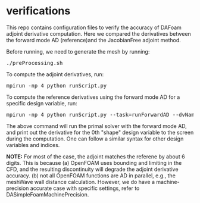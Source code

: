 # verifications

This repo contains configuration files to verify the accuracy of DAFoam adjoint derivative computation. Here we compared the derivatives between the forward mode AD (reference)and the JacobianFree adjoint method.

Before running, we need to generate the mesh by running:

<pre>
./preProcessing.sh
</pre>

To compute the adjoint derivatives, run:

<pre>
mpirun -np 4 python runScript.py
</pre>

To compute the reference derivatives using the forward mode AD for a specific design variable, run: 

<pre>
mpirun -np 4 python runScript.py --task=runForwardAD --dvName="shape" --seedIndex=0
</pre>

The above command will run the primal solver with the forward mode AD, and print out the derivative for the 0th "shape" design variable to the screen during the computation. One can follow a similar syntax for other design variables and indices.

**NOTE:** For most of the case, the adjoint matches the referene by about 6 digits. This is because (a) OpenFOAM uses bounding and limiting in the CFD, and the resulting discontinuity will degrade the adjoint derivative accuracy. (b) not all OpenFOAM functions are AD in parallel, e.g., the meshWave wall distance calculation. However, we do have a machine-precision accurate case with specific settings, refer to DASimpleFoamMachinePrecision.


